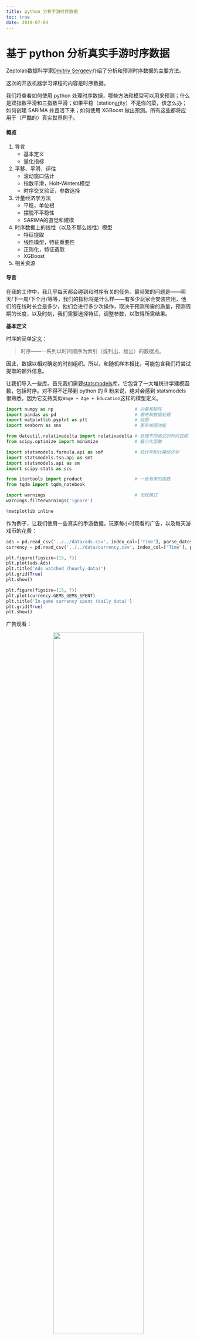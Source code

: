 ```yaml
---
title: python 分析手游时序数据
toc: true
date: 2019-07-04
---
```

# 基于 python 分析真实手游时序数据

Zeptolab数据科学家[Dmitriy Sergeev](https://medium.com/%40dmitriysergeev)介绍了分析和预测时序数据的主要方法。

这次的开放机器学习课程的内容是时序数据。

我们将查看如何使用 python 处理时序数据，哪些方法和模型可以用来预测；什么是双指数平滑和三指数平滑；如果平稳（station[ar](https://www.jqr.com/service/company?business=17)ity）不是你的菜，该怎么办；如何创建 SARIMA 并且活下来；如何使用 XGBoost 做出预测。所有这些都将应用于（严酷的）真实世界例子。

#### 概览

1. 导言
   - 基本定义
   - 量化指标
2. 平移、平滑、评估
   - 滚动窗口估计
   - 指数平滑，Holt-Winters模型
   - 时序交叉验证，参数选择
3. 计量经济学方法
   - 平稳，单位根
   - 摆脱不平稳性
   - SARIMA的直觉和建模
4. 时序数据上的线性（以及不那么线性）模型
   - 特征提取
   - 线性模型，特征重要性
   - 正则化，特征选取
   - XGBoost
5. 相关资源

#### 导言

在我的工作中，我几乎每天都会碰到和时序有关的任务。最频繁的问题是——明天/下一周/下个月/等等，我们的指标将是什么样——有多少玩家会安装应用，他们的在线时长会是多少，他们会进行多少次操作，取决于预测所需的质量，预测周期的长度，以及时刻，我们需要选择特征，调整参数，以取得所需结果。

**基本定义**

时序的简单[定义](https://zh.wikipedia.org/wiki/%E6%99%82%E9%96%93%E5%BA%8F%E5%88%97)：

> 时序——一系列以时间顺序为索引（或列出、绘出）的数据点。

因此，数据以相对确定的时刻组织。所以，和随机样本相比，可能包含我们将尝试提取的额外信息。

让我们导入一些库。首先我们需要[statsmodels](http://statsmodels.sourceforge.net/stable/)库，它包含了一大堆统计学建模函数，包括时序。对不得不迁移到 python 的 R 粉来说，绝对会感到 statsmodels 很熟悉，因为它支持类似`Wage ~ Age + Education`这样的模型定义。

```python
import numpy as np                               # 向量和矩阵
import pandas as pd                              # 表格和数据处理
import matplotlib.pyplot as plt                  # 绘图
import seaborn as sns                            # 更多绘图功能

from dateutil.relativedelta import relativedelta # 处理不同格式的时间日期
from scipy.optimize import minimize              # 最小化函数

import statsmodels.formula.api as smf            # 统计学和计量经济学
import statsmodels.tsa.api as smt
import statsmodels.api as sm
import scipy.stats as scs

from itertools import product                    # 一些有用的函数
from tqdm import tqdm_notebook

import warnings                                  # 勿扰模式
warnings.filterwarnings('ignore')

%matplotlib inline
```

作为例子，让我们使用一些真实的手游数据，玩家每小时观看的广告，以及每天游戏币的花费：

```python
ads = pd.read_csv('../../data/ads.csv', index_col=['Time'], parse_dates=['Time'])
currency = pd.read_csv('../../data/currency.csv', index_col=['Time'], parse_dates=['Time'])

plt.figure(figsize=(15, 7))
plt.plot(ads.Ads)
plt.title('Ads watched (hourly data)')
plt.grid(True)
plt.show()

plt.figure(figsize=(15, 7))
plt.plot(currency.GEMS_GEMS_SPENT)
plt.title('In-game currency spent (daily data)')
plt.grid(True)
plt.show()
```

广告观看：

<p align="center">
    <img width="70%" height="70%" src="http://images.iterate.site/blog/image/20190704/LHs0pqVvvUrr.png?imageslim">
</p>


游戏币花费：

<p align="center">
    <img width="70%" height="70%" src="http://images.iterate.site/blog/image/20190704/angUg95DTtXC.png?imageslim">
</p>


**预测质量指标**

在实际开始预测之前，先让我们理解下如何衡量预测的质量，查看下最常见、使用最广泛的测度：

- **R2**，决定系数（在经济学中，可以理解为模型能够解释的方差比例），(-inf, 1] `sklearn.metrics.r2_score`
- **平均绝对误差（Mean Absolute Error）**，这是一个易于解释的测度，因为它的计量单位和初始序列相同，[0, +inf) `sklearn.metrics.mean_absolute_error`
- **中位绝对误差（Median Absolute Error）**，同样是一个易于解释的测度，对离群值的鲁棒性很好，[0, +inf) `sklearn.metrics.median_absolute_error`
- **均方误差（Mean Squared Error）**，最常用的测度，给较大的错误更高的惩罚，[0, +inf) `sklearn.metrics.mean_squared_error`
- **均方对数误差（Mean Squared Logarithmic Error）**，和 MSE 差不多，只不过先对序列取对数，因此能够照顾到较小的错误，通常用于具有指数趋势的数据，[0, +inf) `sklearn.metrics.mean_squared_log_error`
- **平均绝对百分误差（Mean Absolute Percentage Error）**，类似 MAE 不过基于百分比——当你需要向管理层解释模型的质量时很方便——[0, +inf)，sklearn中没有实现。

```python
# 引入上面提到的所有测度
from sklearn.metrics import r2_score, median_absolute_error, mean_absolute_error
from sklearn.metrics import median_absolute_error, mean_squared_error, mean_squared_log_error

# 自行实现 sklearn 没有提供的平均绝对百分误差很容易
def mean_absolute_percentage_error(y_true, y_pred):
    return np.mean(np.abs((y_true - y_pred) / y_true)) * 100
```

棒极了，现在我们知道如何测量预测的质量了，可以使用哪些测度，以及如何向老板翻译结果。剩下的就是创建模型了。

#### 平移、平滑、评估

让我们从一个朴素的假设开始——“明天会和今天一样”，但是我们并不使用类似 y^t=y(t-1)这样的模型（这其实是一个适用于任意时序预测问题的很好的基线，有时任何模型都无法战胜这一模型），相反，我们将假定变量未来的值取决于前**n**个值的平均，所以我们将使用的是**移动平均（moving average）**。

移动平均公式：

$$
\hat{y}_{t}=\frac{1}{k} \sum_{n=0}^{k-1} y_{t-n}
$$

```python
def moving_average(series, n):
    """
        计算前 n 项观测的平均数
    """
    return np.average(series[-n:])

# 根据前 24 小时的数据预测
moving_average(ads, 24)
```

结果：`116805.0`

不幸的是这样我们无法做出长期预测——为了预测下一步的数据我们需要实际观测的之前的数据。不过移动平均还有一种用途——平滑原时序以显示趋势。pandas提供了实现`DataFrame.rolling(window).mean()`。窗口越宽，趋势就越平滑。遇到噪声很大的数据时（财经数据十分常见），这一过程有助于侦测常见模式。

```python
def plotMovingAverage(series, window, plot_intervals=False, scale=1.96, plot_anomalies=False):

    """
        series - 时序 dateframe
        window - 滑窗大小
        plot_intervals - 显示置信区间
        plot_anomalies - 显示异常值
    """
    rolling_mean = series.rolling(window=window).mean()

    plt.figure(figsize=(15,5))
    plt.title("Moving average\n window size = {}".format(window))
    plt.plot(rolling_mean, "g", label="Rolling mean trend")

    # 绘制平滑后的数据的置信区间
    if plot_intervals:
        mae = mean_absolute_error(series[window:], rolling_mean[window:])
        deviation = np.std(series[window:] - rolling_mean[window:])
        lower_bond = rolling_mean - (mae + scale * deviation)
        upper_bond = rolling_mean + (mae + scale * deviation)
        plt.plot(upper_bond, "r--", label="Upper Bond / Lower Bond")
        plt.plot(lower_bond, "r--")

        # 得到区间后，找出异常值
        if plot_anomalies:
            anomalies = pd.DataFrame(index=series.index, columns=series.columns)
            anomalies[series<lower_bond] = series[series<lower_bond]
            anomalies[series>upper_bond] = series[series>upper_bond]
            plt.plot(anomalies, "ro", markersize=10)

    plt.plot(series[window:], label="Actual values")
    plt.legend(loc="upper left")
plt.grid(True)
```

平滑（窗口大小为 4 小时）：

```python
plotMovingAverage(ads, 4)
```

<p align="center">
    <img width="70%" height="70%" src="http://images.iterate.site/blog/image/20190704/lYdSBFfMdEq7.png?imageslim">
</p>


平滑（窗口大小为 12 小时）：

```python
plotMovingAverage(ads, 12)
```

<p align="center">
    <img width="70%" height="70%" src="http://images.iterate.site/blog/image/20190704/yB51llw0shv1.png?imageslim">
</p>


平滑（窗口大小为 24 小时）：

```python
plotMovingAverage(ads, 24)
```

<p align="center">
    <img width="70%" height="70%" src="http://images.iterate.site/blog/image/20190704/uoDYcHIT02E7.png?imageslim">
</p>


如你所见，在小时数据上按日平滑让我们可以清楚地看到浏览广告的趋势。周末数值较高（周末是[娱乐](https://www.jqr.com/service/company?business=12)时间），工作日一般数值较低。

我们可以同时绘制平滑值的置信区间：

```python
plotMovingAverage(ads, 4, plot_intervals=True)
```

<p align="center">
    <img width="70%" height="70%" src="http://images.iterate.site/blog/image/20190704/bO5qRf1K1VK8.png?imageslim">
</p>


现在让我们在移动平均的帮助下创建一个简单的异常检测系统。不幸的是，在这段时序数据中，一切都比较正常，所以让我们故意弄出点异常来：

```python
ads_anomaly = ads.copy()
# 例如广告浏览量下降了 20%
ads_anomaly.iloc[-20] = ads_anomaly.iloc[-20] * 0.2
```

让我们看看这个简单的方法能不能捕获异常：

```python
plotMovingAverage(ads_anomaly, 4, plot_intervals=True, plot_anomalies=True)
```

<p align="center">
    <img width="70%" height="70%" src="http://images.iterate.site/blog/image/20190704/cwAV39bVcLzu.png?imageslim">
</p>


酷！按周平滑呢？

```python
plotMovingAverage(currency, 7, plot_intervals=True, plot_anomalies=True)
```

<p align="center">
    <img width="70%" height="70%" src="http://images.iterate.site/blog/image/20190704/ACbnPW8b0l3S.png?imageslim">
</p>


不好！这是简单方法的缺陷——它没能捕捉月度数据的季节性，几乎将所有 30 天出现一次的峰值当作异常值。如果你不想有这么多虚假警报，最好考虑更复杂的模型。

顺便提下移动平均的一个简单修正——**加权平均（weighted average）**。其中不同的观测具有不同的权重，所有权重之和为一。通常最近的观测具有较高的权重。

$$
\hat{y}_{t}=\sum_{n=1}^{k} \omega_{n} y_{t+1-n}
$$

```python
def weighted_average(series, weights):
    result = 0.0
    weights.reverse()
    for n in range(len(weights)):
        result += series.iloc[-n-1] * weights[n]
    return float(result)

weighted_average(ads, [0.6, 0.3, 0.1])
```

结果：`98423.0`

**指数平滑**

那么，如果我们不只加权最近的几项观测，而是加权全部现有的观测，但对历史数据的权重应用指数下降呢？

$$
\hat{y}_{t}=\alpha \cdot y_{t}+(1-\alpha) \cdot \hat{y}_{t-1}
$$

这一模型的值是当前观测和历史观测的加权平均。权重α称为平滑因子，定义多快“遗忘”之前的观测。α越小，之前的值的影响就越大，序列就越平滑。

指数隐藏在函数的递归调用之中，$\hat{y}_{t-1}$ 本身包含 $(1-α)\hat{y}_{t-1}$，以此类推，直到序列的开始。

```python
def exponential_smoothing(series, alpha):
    """
        series - 时序数据集
        alpha - 浮点数，范围[0.0, 1.0]，平滑参数
    """
    result = [series[0]] # 第一项和序列第一项相同
    for n in range(1, len(series)):
        result.append(alpha * series[n] + (1 - alpha) * result[n-1])
    return result

def plotExponentialSmoothing(series, alphas):
    with plt.style.context('seaborn-white'):
        plt.figure(figsize=(15, 7))
        for alpha in alphas:
            plt.plot(exponential_smoothing(series, alpha), label="Alpha {}".format(alpha))
        plt.plot(series.values, "c", label = "Actual")
        plt.legend(loc="best")
        plt.axis('tight')
        plt.title("Exponential Smoothing")
        plt.grid(True);

plotExponentialSmoothing(ads.Ads, [0.3, 0.05])
plotExponentialSmoothing(currency.GEMS_GEMS_SPENT, [0.3, 0.05])
```

<p align="center">
    <img width="70%" height="70%" src="http://images.iterate.site/blog/image/20190704/ULfUfknuFQtL.png?imageslim">
</p>


<p align="center">
    <img width="70%" height="70%" src="http://images.iterate.site/blog/image/20190704/0gJ9pV3QI2pq.png?imageslim">
</p>


**双指数平滑**

目前我们的方法能给出的只是单个未来数据点的预测（以及一些良好的平滑），这很酷，但还不够，所以让我们扩展下指数平滑以预测两个未来数据点（当然，同样经过平滑）。

序列分解应该能帮到我们——我们得到两个分量：截距（也叫水平）l和趋势（也叫斜率）b。我们使用之前提到的方法学习预测截距（或期望的序列值），并将同样的指数平滑应用于趋势（假定时序未来改变的方向取决于之前的加权变化）。


双指数平滑公式：

$$
\ell_{x}=\alpha y_{x}+(1-\alpha)\left(\ell_{x-1}+b_{x-1}\right)
$$
$$
b_{x}=\beta\left(\ell_{x}-\ell_{x-1}\right)+(1-\beta) b_{x-1}
$$
$$
\hat{y}_{x+1}=\ell_{x}+b_{x}
$$


上面的第一个函数描述截距，和之前一样，它取决于序列的当前值，只不过第二项现在分成水平和趋势两个分量。第二个函数描述趋势，它取决于当前一步的水平变动，以及之前的趋势值。这里β系数是指数平滑的权重。最后的预测为模型对截距和趋势的预测之和。

```python
def double_exponential_smoothing(series, alpha, beta):
    result = [series[0]]
    for n in range(1, len(series)+1):
        if n == 1:
            level, trend = series[0], series[1] - series[0]
        if n >= len(series):
            value = result[-1]
        else:
            value = series[n]
        last_level, level = level, alpha*value + (1-alpha)*(level+trend)
        trend = beta*(level-last_level) + (1-beta)*trend
        result.append(level+trend)
return result

def plotDoubleExponentialSmoothing(series, alphas, betas):
    with plt.style.context('seaborn-white'):
        plt.figure(figsize=(20, 8))
        for alpha in alphas:
            for beta in betas:
                plt.plot(double_exponential_smoothing(series, alpha, beta), label="Alpha {}, beta {}".format(alpha, beta))
        plt.plot(series.values, label = "Actual")
        plt.legend(loc="best")
        plt.axis('tight')
        plt.title("Double Exponential Smoothing")
        plt.grid(True)

  plotDoubleExponentialSmoothing(ads.Ads, alphas=[0.9, 0.02], betas=[0.9, 0.02])
plotDoubleExponentialSmoothing(currency.GEMS_GEMS_SPENT, alphas=[0.9, 0.02], betas=[0.9, 0.02])
```
<p align="center">
    <img width="70%" height="70%" src="http://images.iterate.site/blog/image/20190704/c8epGBpONMjk.png?imageslim">
</p>

<p align="center">
    <img width="70%" height="70%" src="http://images.iterate.site/blog/image/20190704/agA78IXhdSNN.png?imageslim">
</p>


现在我们有两个可供调节的参数——α和β。前者根据趋势平滑序列，后者平滑趋势本身。这两个参数越大，最新的观测的权重就越高，建模的序列就越不平滑。这两个参数的组合可能产生非常怪异的结果，特别是手工设置时。我们很快将查看自动选择参数的方法，在介绍三次指数平滑之后。

**Holt-Winters模型**

好哇！让我们看下一个指数平滑的变体，这次是三次指数平滑。

这一方法的思路是我们加入第三个分量——季节性。这意味着，如果我们的时序不具有季节性（我们之前的例子就不具季节性），我们就不应该使用这一方法。模型中的季节分量将根据季节长度解释截距和趋势上的重复波动，季节长度也就是波动重复的周期。季节中的每项观测有一个单独的分量，例如，如果季节长度为 7（按周计的季节），我们将有 7 个季节分量，每个季节分量对应一天。

现在我们得到了一个新系统：

三次指数平滑公式:

$$
\ell_{x}=\alpha\left(y_{x}-s_{x-L}\right)+(1-\alpha)\left(\ell_{x-1}+b_{x-1}\right)
$$
$$
b_{x}=\beta\left(\ell_{x}-\ell_{x-1}\right)+(1-\beta) b_{x-1}
$$
$$
s_{x}=\gamma\left(y_{x}-\ell_{x}\right)+(1-\gamma) s_{x-L}
$$

$$
\hat{y}_{x+m}=\ell_{x}+m b_{x}+s_{x-L+1+(m-1) m o d L}
$$

现在，截断取决于时序的当前值减去相应的季节分量，趋势没有变动，季节分量取决于时序的当前值减去截断，以及前一个季节分量的值。注意分量在所有现有的季节上平滑，例如，周一分量会和其他所有周一平均。关于如何计算平均以及趋势分量和季节分量的初始逼近，可以参考工程统计手册 6.4.3.5：

<https://www.itl.nist.gov/div898/handbook/pmc/section4/pmc435.htm>

具备季节分量后，我们可以预测任意 m 步未来，而不是一步或两步，非常鼓舞人心。

下面是三次指数平滑模型的代码，也称 Holt-Winters模型，得名于发明人的姓氏——Charles Holt和他的学生 Peter Winters。此外，模型中还引入了 Brutlag 方法，以创建置信区间：

Brutlag 方法公式：

$$
\hat{y}_{\max _{x}}=\ell_{x-1}+b_{x-1}+s_{x-T}+m \cdot d_{t-T}
$$
$$
\hat{y}_{\min _{x}}=\ell_{x-1}+b_{x-1}+s_{x-T}-m \cdot d_{t-T}
$$
$$
d_{t}=\gamma\left|y_{t}-\hat{y}_{t}\right|+(1-\gamma) d_{t-T}
$$

其中 T 为季节的长度，d为预测偏差。你可以参考以下论文了解这一方法的更多内容，以及它在时序异常检测中的应用：

<https://annals-csis.org/proceedings/2012/pliks/118.pdf>

```python
class HoltWinters:

    """
    Holt-Winters模型，使用 Brutlag 方法检测异常

    # series - 初始时序
    # slen - 季节长度
    # alpha, beta, gamma - Holt-Winters模型参数
    # n_preds - 预测视野
    # scaling_factor - 设置 Brutlag 方法的置信区间（通常位于 2 到 3 之间）

    """


    def __init__(self, series, slen, alpha, beta, gamma, n_preds, scaling_factor=1.96):
        self.series = series
        self.slen = slen
        self.alpha = alpha
        self.beta = beta
        self.gamma = gamma
        self.n_preds = n_preds
        self.scaling_factor = scaling_factor


    def initial_trend(self):
        sum = 0.0
        for i in range(self.slen):
            sum += float(self.series[i+self.slen] - self.series[i]) / self.slen
        return sum / self.slen

    def initial_seasonal_components(self):
        seasonals = {}
        season_averages = []
        n_seasons = int(len(self.series)/self.slen)
        # 计算季节平均
        for j in range(n_seasons):
            season_averages.append(sum(self.series[self.slen*j:self.slen*j+self.slen])/float(self.slen))
        # 计算初始值
        for i in range(self.slen):
            sum_of_vals_over_avg = 0.0
            for j in range(n_seasons):
                sum_of_vals_over_avg += self.series[self.slen*j+i]-season_averages[j]
            seasonals[i] = sum_of_vals_over_avg/n_seasons
        return seasonals


    def triple_exponential_smoothing(self):
        self.result = []
        self.Smooth = []
        self.Season = []
        self.Trend = []
        self.PredictedDeviation = []
        self.UpperBond = []
        self.LowerBond = []

        seasonals = self.initial_seasonal_components()

        for i in range(len(self.series)+self.n_preds):
            if i == 0: # 成分初始化
                smooth = self.series[0]
                trend = self.initial_trend()
                self.result.append(self.series[0])
                self.Smooth.append(smooth)
                self.Trend.append(trend)
                self.Season.append(seasonals[i%self.slen])

                self.PredictedDeviation.append(0)

                self.UpperBond.append(self.result[0] +
                                      self.scaling_factor *
                                      self.PredictedDeviation[0])

                self.LowerBond.append(self.result[0] -
                                      self.scaling_factor *
                                      self.PredictedDeviation[0])
                continue

            if i >= len(self.series): # 预测
                m = i - len(self.series) + 1
                self.result.append((smooth + m*trend) + seasonals[i%self.slen])

                # 预测时在每一步增加不确定性
                self.PredictedDeviation.append(self.PredictedDeviation[-1]*1.01)

            else:
                val = self.series[i]
                last_smooth, smooth = smooth, self.alpha*(val-seasonals[i%self.slen]) + (1-self.alpha)*(smooth+trend)
                trend = self.beta * (smooth-last_smooth) + (1-self.beta)*trend
                seasonals[i%self.slen] = self.gamma*(val-smooth) + (1-self.gamma)*seasonals[i%self.slen]
                self.result.append(smooth+trend+seasonals[i%self.slen])

                # 据 Brutlag 算法计算偏差
                self.PredictedDeviation.append(self.gamma * np.abs(self.series[i] - self.result[i])
                                               + (1-self.gamma)*self.PredictedDeviation[-1])

            self.UpperBond.append(self.result[-1] +
                                  self.scaling_factor *
                                  self.PredictedDeviation[-1])

            self.LowerBond.append(self.result[-1] -
                                  self.scaling_factor *
                                  self.PredictedDeviation[-1])

            self.Smooth.append(smooth)
            self.Trend.append(trend)
self.Season.append(seasonals[i%self.slen])
```

**时序交叉验证**

现在我们该兑现之前的承诺，讨论下如何自动估计模型参数。

这里没什么不同寻常的，我们需要选择一个适合任务的损失函数，以了解模型逼近数据的程度。接着，我们通过交叉验证为给定的模型参数评估选择的交叉函数，计算梯度，调整模型参数，等等，勇敢地下降到误差的全局最小值。

问题在于如何在时序数据上进行交叉验证，因为，你知道，时序数据确实具有时间结构，不能在一折中随机混合数据（不保留时间结构），否则观测间的所有时间相关性都会丢失。这就是为什么我们将使用技巧性更强的方法来优化模型参数的原因。我不知道这个方法是否有正式的名称，但是在[CrossValidated](https://stats.stackexchange.com/questions/14099/using-k-fold-cross-validation-for-time-series-model-selection)上（在这个网站上你可以找到所有问题的答案，生命、宇宙以及任何事情的终极答案除外），有人提出了“滚动式交叉验证”（cross-validation on a rolling basis）这一名称。

这一想法很简单——我们在时序数据的一小段上训练模型，从时序开始到某一时刻**t**，预测接下来的**t+n**步并计算误差。接着扩张训练样本至**t+n**个值，并预测从**t+n**到**t+2×n**的数据。持续扩张直到穷尽所有观测。初始训练样本到最后的观测之间可以容纳多少个**n**，我们就可以进行多少折交叉验证。

滚动式交叉验证：

<p align="center">
    <img width="70%" height="70%" src="http://images.iterate.site/blog/image/20190704/2t8fjUpAgW0V.png?imageslim">
</p>


了解了如何设置交叉验证，我们将找出 Holt-Winters模型的最优参数，回忆一下，我们的广告数据有按日季节性，所以我们有`slen=24`。

```python
from sklearn.model_selection import TimeSeriesSplit

def timeseriesCVscore(params, series, loss_function=mean_squared_error, slen=24):
    errors = []

    values = series.values
    alpha, beta, gamma = params

    # 设定交叉验证折数
    tscv = TimeSeriesSplit(n_splits=3)

    for train, test in tscv.split(values):

        model = HoltWinters(series=values[train], slen=slen,
                            alpha=alpha, beta=beta, gamma=gamma, n_preds=len(test))
        model.triple_exponential_smoothing()

        predictions = model.result[-len(test):]
        actual = values[test]
        error = loss_function(predictions, actual)
        errors.append(error)

return np.mean(np.array(errors))
```

和其他指数平滑模型一样，Holt-Winters模型中，平滑参数的取值范围在 0 到 1 之间，因此我们需要选择一种支持给模型参数添加限制的算法。我们选择了截断牛顿共轭梯度（Truncated Newton conjugate gradient）。

```python
data = ads.Ads[:-20] # 留置一些数据用于测试

# 初始化模型参数 alpha、beta、gamma
x = [0, 0, 0]

# 最小化损失函数
opt = minimize(timeseriesCVscore, x0=x,
               args=(data, mean_squared_log_error),
               method="TNC", bounds = ((0, 1), (0, 1), (0, 1))
)

# 取最优值……
alpha_final, beta_final, gamma_final = opt.x
print(alpha_final, beta_final, gamma_final)

# ……并据此训练模型，预测接下来 50 个小时的数据
model = HoltWinters(data, slen = 24,
                    alpha = alpha_final,
                    beta = beta_final,
                    gamma = gamma_final,
                    n_preds = 50, scaling_factor = 3)
model.triple_exponential_smoothing()
```

最优参数：

```
0.11652680227350454 0.002677697431105852 0.05820973606789237
```

绘图部分的代码：

```python
def plotHoltWinters(series, plot_intervals=False, plot_anomalies=False):
    """
        series - 时序数据集
        plot_intervals - 显示置信区间
        plot_anomalies - 显示异常值
    """

    plt.figure(figsize=(20, 10))
    plt.plot(model.result, label = "Model")
    plt.plot(series.values, label = "Actual")
    error = mean_absolute_percentage_error(series.values, model.result[:len(series)])
    plt.title("Mean Absolute Percentage Error: {0:.2f}%".format(error))

    if plot_anomalies:
        anomalies = np.array([np.NaN]*len(series))
        anomalies[series.values<model.LowerBond[:len(series)]] = \
            series.values[series.values<model.LowerBond[:len(series)]]
        anomalies[series.values>model.UpperBond[:len(series)]] = \
            series.values[series.values>model.UpperBond[:len(series)]]
        plt.plot(anomalies, "o", markersize=10, label = "Anomalies")

    if plot_intervals:
        plt.plot(model.UpperBond, "r--", alpha=0.5, label = "Up/Low confidence")
        plt.plot(model.LowerBond, "r--", alpha=0.5)
        plt.fill_between(x=range(0,len(model.result)), y1=model.UpperBond,
                         y2=model.LowerBond, alpha=0.2, color = "grey")

    plt.vlines(len(series), ymin=min(model.LowerBond), ymax=max(model.UpperBond), linestyles='dashed')
    plt.axvspan(len(series)-20, len(model.result), alpha=0.3, color='lightgrey')
    plt.grid(True)
    plt.axis('tight')
    plt.legend(loc="best", fontsize=13);

plotHoltWinters(ads.Ads)
plotHoltWinters(ads.Ads, plot_intervals=True, plot_anomalies=True)
```

Holt-Winters模型预测

<p align="center">
    <img width="70%" height="70%" src="http://images.iterate.site/blog/image/20190704/pUGROxafawaW.png?imageslim">
</p>

Holt-Winters模型预测及置信区间、异常：


<p align="center">
    <img width="70%" height="70%" src="http://images.iterate.site/blog/image/20190704/I13kDeLiKonX.png?imageslim">
</p>


上面的图形表明，我们的模型能够很好地逼近初始时序，捕捉每日季节性，总体的下降趋势，甚至一些异常。如果我们查看下建模偏差（见下图），我们将很明显地看到，模型对序列结构的改变反应相当鲜明，但接着很快偏差就回归正常值，“遗忘”了过去。模型的这一特性让我们甚至可以为相当噪杂的序列快速构建异常检测系统，而无需花费过多时间和金钱准备数据和训练模型。

```python
plt.figure(figsize=(25, 5))
plt.plot(model.PredictedDeviation)
plt.grid(True)
plt.axis('tight')
plt.title("Brutlag's predicted deviation");
```

Holt-Winters模型偏差

<p align="center">
    <img width="70%" height="70%" src="http://images.iterate.site/blog/image/20190704/GtypGHDwJ5Nb.png?imageslim">
</p>




遇到异常时偏差会增加

我们将在第二个序列上应用相同的算法，我们知道，第二个序列具有趋势和每月季节性。

```python
data = currency.GEMS_GEMS_SPENT[:-50]
slen = 30

x = [0, 0, 0]

opt = minimize(timeseriesCVscore, x0=x,
               args=(data, mean_absolute_percentage_error, slen),
               method="TNC", bounds = ((0, 1), (0, 1), (0, 1))
              )

alpha_final, beta_final, gamma_final = opt.x

model = HoltWinters(data, slen = slen,
                    alpha = alpha_final,
                    beta = beta_final,
                    gamma = gamma_final,
                    n_preds = 100, scaling_factor = 3)
model.triple_exponential_smoothing()
```

Holt-Winters模型应用于第二序列

<p align="center">
    <img width="70%" height="70%" src="http://images.iterate.site/blog/image/20190704/tcYYoFhOTXBp.png?imageslim">
</p>


看起来很不错，模型捕捉了向上的趋势和季节性尖峰，总体而言很好地拟合了数据。

Holt-Winters模型在第二序列上检测异常


<p align="center">
    <img width="70%" height="70%" src="http://images.iterate.site/blog/image/20190704/LWlwNsPDP5xd.png?imageslim">
</p>




也捕获了一些异常

Holt-Winters模型在第二序列上的偏差

<p align="center">
    <img width="70%" height="70%" src="http://images.iterate.site/blog/image/20190704/pJ5bNa3UpfPA.png?imageslim">
</p>




偏差随着预测周期的推进而上升

#### 计量经济学方法

**平稳性**

在开始建模之前，我们需要提一下时序的一个重要性质：[平稳性](https://zh.wikipedia.org/wiki/%E5%B9%B3%E7%A8%B3%E8%BF%87%E7%A8%8B)（stationarity）。

如果过程是平稳的，那么它的统计性质不随时间而变，也就是均值和方差不随时间改变（方差的恒定性也称为[同方差性](https://en.wikipedia.org/wiki/Homoscedasticity)），同时协方差函数也不取决于时间（应该只取决于观测之间的距离）。[Sean Abu](http://www.seanabu.com/2016/03/22/time-series-seasonal-ARIMA-model-in-python/)的博客提供了一些可视化的图片：

- 右边的红色曲线不平稳，因为均值随着时间增加：

  ![](http://images.iterate.site/blog/image/20190704/xPfHO9cTwx4p.png?imageslim){ width=55% }

- 这一次，右边的红色曲线在方差方面的运气不好：
  ![](http://images.iterate.site/blog/image/20190704/K15adjUmFjQa.png?imageslim){ width=55% }

- 最后，第 i 项和第(i+m)项的协方差函数不应该是时间的函数。随着时间推移，右边的红色曲线更紧了。因此，协方差不是常量。
  ![](http://images.iterate.site/blog/image/20190704/rlh6RwxUsYSv.png?imageslim){ width=55% }

为什么平稳性如此重要？我们假定未来的统计性质不会和现在观测到的不同，在平稳序列上做出预测很容易。大多数时序模型多多少少建模和预测这些性质（例如均值和方差），这就是如果原序列不平稳，预测会出错的原因。不幸的是，我们在教科书以外的地方见到的大多数时序都是不平稳的。不过，我们可以（并且应该）改变这一点。

知己知彼，百战不殆。为了对抗不平稳性，我们首先需要检测它。我们现在将查看下白噪声和随机游走，并且了解下如何免费从白噪声转到随机游走，无需注册和接受验证短信。

白噪声图形：

```python
white_noise = np.random.normal(size=1000)
with plt.style.context('bmh'):
    plt.figure(figsize=(15, 5))
plt.plot(white_noise)
```

白噪声

<p align="center">
    <img width="70%" height="70%" src="http://images.iterate.site/blog/image/20190704/fp8PPsKqH49N.png?imageslim">
</p>

这一通过标准正态分布生成的过程是平稳的，以 0 为中心振荡，偏差为 1. 现在我们将基于这一过程生成一个新过程，其中相邻值之间的关系为：xt = ρxt-1 + et

```python
def plotProcess(n_samples=1000, rho=0):
    x = w = np.random.normal(size=n_samples)
    for t in range(n_samples):
        x[t] = rho * x[t-1] + w[t]

    with plt.style.context('bmh'):
        plt.figure(figsize=(10, 3))
        plt.plot(x)
        plt.title("Rho {}\n Dickey-Fuller p-value: {}".format(rho, round(sm.tsa.stattools.adfuller(x)[1], 3)))

for rho in [0, 0.6, 0.9, 1]:
plotProcess(rho=rho)
```

![](http://images.iterate.site/blog/image/20190704/5UQHxGI36Y0o.png?imageslim){ width=55% }

![](http://images.iterate.site/blog/image/20190704/Wn7hmIsOzmpv.png?imageslim){ width=55% }

![](http://images.iterate.site/blog/image/20190704/YclVmwGIuOCP.png?imageslim){ width=55% }

![](http://images.iterate.site/blog/image/20190704/J7NqqDu1cI98.png?imageslim){ width=55% }

第一张图上你可以看到之前的平稳的白噪声。第二张图的ρ值增加到 0.6，导致周期更宽了，但总体上还是平稳的。第三张图更偏离均值 0，但仍以其为中心振荡。最后，ρ值为 1 时我们得到了随机游走过程——不平稳的时序。

这是因为达到阈值后，时序 xt = ρxt-1 + et不再回归其均值。如果我们从等式的两边减去 xt-1，我们将得到 xt - xt-1 = (ρ-1)xt-1 + et，其中等式左边的表达式称为一阶差分（first difference）。如果ρ = 1，那么一阶差分将是平稳的白噪声 et。这一事实是时序平稳性的[迪基-福勒检验](https://zh.wikipedia.org/wiki/%E8%BF%AA%E5%9F%BA-%E7%A6%8F%E5%8B%92%E6%A3%80%E9%AA%8C)（Dickey-Fuller test）的主要思想（检验是否存在单位根）。如果非平稳序列可以通过一阶差分得到平稳序列，那么这样的序列称为一阶单整（integrated of order 1）序列。需要指出的是，一阶差分并不总是足以得到平稳序列，因为过程可能是 d 阶单整且 d > 1（具有多个单位根），在这样的情形下，需要使用增广迪基-福勒检验（augmented Dickey-Fuller test）。

我们可以使用不同方法对抗不平稳性——多阶差分，移除趋势和季节性，平滑，以及 Box-Cox变换或对数变换。

**创建 SARIMA 摆脱不平稳性**

现在，让我们历经使序列平稳的多层地狱，创建一个 ARIMA 模型。

```python
def tsplot(y, lags=None, figsize=(12, 7), style='bmh'):
    """
        绘制时序及其 ACF（自相关性函数）、PACF（偏自相关性函数），计算迪基-福勒检验

        y - 时序
        lags - ACF、PACF计算所用的时差
    """
    if not isinstance(y, pd.Series):
        y = pd.Series(y)

    with plt.style.context(style):
        fig = plt.figure(figsize=figsize)
        layout = (2, 2)
        ts_ax = plt.subplot2grid(layout, (0, 0), colspan=2)
        acf_ax = plt.subplot2grid(layout, (1, 0))
        pacf_ax = plt.subplot2grid(layout, (1, 1))

        y.plot(ax=ts_ax)
        p_value = sm.tsa.stattools.adfuller(y)[1]
        ts_ax.set_title('Time Series Analysis Plots\n Dickey-Fuller: p={0:.5f}'.format(p_value))
        smt.graphics.plot_acf(y, lags=lags, ax=acf_ax)
        smt.graphics.plot_pacf(y, lags=lags, ax=pacf_ax)
        plt.tight_layout()

tsplot(ads.Ads, lags=60)
```

时序及其 ACF、PACF

<p align="center">
    <img width="70%" height="70%" src="http://images.iterate.site/blog/image/20190704/NYOhq0p9fRch.png?imageslim">
</p>




上：时序；左下：自相关性；右下：偏自相关性

出乎意料，初始序列是平稳的，迪基-福勒检验拒绝了单位根存在的零假设。实际上，从上面的图形本身就可以看出这一点——没有可见的趋势，所以均值是恒定的，整个序列的方差也相对比较稳定。在建模之前我们只需处理季节性。为此让我们采用“季节差分”，也就是对序列进行简单的减法操作，时差等于季节周期。

```python
ads_diff = ads.Ads - ads.Ads.shift(24)
tsplot(ads_diff[24:], lags=60)
```

季节差分：

<p align="center">
    <img width="70%" height="70%" src="http://images.iterate.site/blog/image/20190704/QFPo0HhJMieb.png?imageslim">
</p>


好多了，可见的季节性消失了，然而自相关函数仍然有过多显著的时差。为了移除它们，我们将取一阶差分：从序列中减去自身（时差为 1）

```python
ads_diff = ads_diff - ads_diff.shift(1)
tsplot(ads_diff[24+1:], lags=60)
```

一阶差分

<p align="center">
    <img width="70%" height="70%" src="http://images.iterate.site/blog/image/20190704/imkSXF401bba.png?imageslim">
</p>


完美！我们的序列看上去是难以用笔墨形容的完美！在零周围振荡，迪基-福勒检验表明它是平稳的，ACF中显著的尖峰不见了。我们终于可以开始建模了！

**ARIMA系速成教程**

我们将逐字母讲解**SARIMA(p,d,q)(P,D,Q,s)**，季节自回归移动平均模型（Seasonal Autoregression Moving Average model）：

- **AR(p)** —— 自回归模型，也就是在时序自身之上回归。基本假设是当前序列值取决于某个（或若干个）时差前的值。模型中的最大时差记为**p**。通过 PACF 图决定初始**p**值——找到最大的显著时差，之后**大多数**其他时差变得不显著。
- **MA(q)** —— 移动平均模型。这里不讨论它的细节，总之它基于以下假设建模时序的误差，当前误差取决于某个时差前的值（记为**q**）。基于和自回归模型类似的逻辑，可以通过 ACF 图找出初始值。

让我们把这 4 个字母组合起来：

**AR(p) + MA(q) = ARMA(p,q)**

这里我们得到了自回归移动平均模型！如果序列是平稳的，我们可以通过这 4 个字母逼近这一序列。

- **I(d)** —— d阶单整。它不过是使序列平稳所需的非季节性差分数。在我们的例子中，它等于 1，因为我们使用一阶差分。

加上这一字母后我们得到了**ARIMA**模型，可以通过非季节性差分处理非平稳数据。

- **S(s)** —— 这个字母代表季节性，**s**为序列的季节周期长度。

加上最后一个字母**S**后，我们发现这最后一个字母除了**s**之外，还附带了三个额外参数——**(P,D,Q)**。

- **P** —— 模型的季节分量的自回归阶数，同样可以从 PACF 得到，但是这次需要查看季节周期长度的倍数的显著时差的数量。例如，如果周期长度等于 24，查看 PACF 发现第 24 个时差和第 48 个时差显著，那么初始**P**值应当是 2.
- **Q** —— 移动平均模型的季节分量的阶数，初始值的确定和**P**同理，只不过使用 ACF 图形。
- **D** —— 季节性单整阶数。等于 1 或 0，分别表示是否应用季节差分。

了解了如何设置初始参数后，让我们回过头去重新看下最终的图形：

一阶差分:

<p align="center">
    <img width="70%" height="70%" src="http://images.iterate.site/blog/image/20190704/9fmi7XB0kNEN.png?imageslim">
</p>


- **p**最有可能是 4，因为这是 PACF 上最后一个显著的时差，之后大多数时差变得不显著。
- **d**等于 1，因为我们采用的是一阶差分。
- **q**大概也等于 4，这可以从 ACF 上看出来。
- **P**可能等于 2，因为 PACF 上第 24 个时差和第 48 个时差某种程度上比较显著。
- **D**等于 1，我们应用了季节差分。
- **Q**大概是 1，ACF上第 24 个时差是显著的，而第 48 个时差不显著。

现在我们打算测试不同的参数组合，看看哪个是最好的：

```python
# 设定初始值和初始范围
ps = range(2, 5)
d=1
qs = range(2, 5)
Ps = range(0, 3)
D=1
Qs = range(0, 2)
s = 24

# 创建参数所有可能组合的列表
parameters = product(ps, qs, Ps, Qs)
parameters_list = list(parameters)
```

`len(parameters_list)`的结果是 54，也就是说，共有 54 种组合。

```python
def optimizeSARIMA(parameters_list, d, D, s):
    """
    返回参数和相应的 AIC 的 dataframe

        parameters_list - (p, q, P, Q)元组列表
        d - ARIMA模型的单整阶
        D - 季节性单整阶
        s - 季节长度
    """

       results = []
    best_aic = float("inf")

    for param in tqdm_notebook(parameters_list):
        # 由于有些组合不能收敛，所以需要使用 try-except
        try:
            model=sm.tsa.statespace.SARIMAX(ads.Ads, order=(param[0], d, param[1]),
                                            seasonal_order=(param[3], D, param[3], s)).fit(disp=-1)
        except:
            continue
        aic = model.aic
        # 保存最佳模型、AIC、参数
        if aic < best_aic:
            best_model = model
            best_aic = aic
            best_param = param
        results.append([param, model.aic])

    result_table = pd.DataFrame(results)
    result_table.columns = ['parameters', 'aic']
    # 递增排序，AIC越低越好
    result_table = result_table.sort_values(by='aic', ascending=True).reset_index(drop=True)

    return result_table

result_table = optimizeSARIMA(parameters_list, d, D, s)

# 设定参数为给出最低 AIC 的参数组合
p, q, P, Q = result_table.parameters[0]

best_model=sm.tsa.statespace.SARIMAX(ads.Ads, order=(p, d, q),
                                        seasonal_order=(P, D, Q, s)).fit(disp=-1)
print(best_model.summary())
```

最佳 SARIMA 模型：

<p align="center">
    <img width="70%" height="70%" src="http://images.iterate.site/blog/image/20190704/dSqH9EJe6zcM.png?imageslim">
</p>


让我们查看下这一模型的残余分量（residual）：

```python
tsplot(best_model.resid[24+1:], lags=60)
```

最佳 SARIMA 模型残余：

<p align="center">
    <img width="70%" height="70%" src="http://images.iterate.site/blog/image/20190704/vTbskYHKkXWc.png?imageslim">
</p>


很明显，残余是平稳的，没有明显的自相关性。

让我们使用这一模型进行预测：

```python
def plotSARIMA(series, model, n_steps):
    """
        绘制模型预测值与实际数据对比图

        series - 时序数据集
        model - SARIMA模型
        n_steps - 预测未来的步数

    """
    data = series.copy()
    data.columns = ['actual']
    data['arima_model'] = model.fittedvalues
    # 平移 s+d步，因为差分的缘故，前面的一些数据没有被模型观测到
    data['arima_model'][:s+d] = np.NaN

    forecast = model.predict(start = data.shape[0], end = data.shape[0]+n_steps)
    forecast = data.arima_model.append(forecast)
    # 计算误差，同样平移 s+d步
    error = mean_absolute_percentage_error(data['actual'][s+d:], data['arima_model'][s+d:])

    plt.figure(figsize=(15, 7))
    plt.title("Mean Absolute Percentage Error: {0:.2f}%".format(error))
    plt.plot(forecast, color='r', label="model")
    plt.axvspan(data.index[-1], forecast.index[-1], alpha=0.5, color='lightgrey')
    plt.plot(data.actual, label="actual")
    plt.legend()
    plt.grid(True);

plotSARIMA(ads, best_model, 50)
```

最佳 SARIMA 模型预测值：

<p align="center">
    <img width="70%" height="70%" src="http://images.iterate.site/blog/image/20190704/lKgtrEPvyPVz.png?imageslim">
</p>


最终我们得到了相当不错的预测，模型的平均误差率是 4.01%，这非常非常好。但是为了达到这一精确度，在准备数据、使序列平稳化、暴力搜索参数上付出了太多。

#### 时序数据上的线性（以及不那么线性）模型

在我的工作中，创建模型的指导原则常常是[快、好、省](http://fastgood.cheap/)。这意味着有些模型永远不会用于生产环境，因为它们需要过长的时间准备数据（比如 SARIMA），或者需要频繁地重新训练新数据（比如 SARIMA），或者很难调整（比如 SARIMA）。相反，我经常使用轻松得多的方法，从现有时序中选取一些特征，然后创建一个简单的线性回归或随机森林模型。又快又省。

也许这个方法没有充分的理论支撑，打破了一些假定（比如，高斯-马尔可夫定理，特别是误差不相关的部分），但在实践中，这很有用，在机器学习竞赛中也相当常用。

**特征提取**

很好，模型需要特征，而我们所有的不过是 1 维时序。我们可以提取什么特征？

**首先当然是时差。**

**窗口统计量：**

- 窗口内序列的最大/小值
- 窗口的平均数/中位数
- 窗口的方差
- 等等

**日期和时间特征**

- 每小时的第几分钟，每天的第几小时，每周的第几天，你懂的
- 这一天是节假日吗？也许有什么特别的事情发生了？这可以作为布尔值特征

**目标编码**

**其他模型的预测**（不过如此预测的话会损失速度）

让我们运行一些模型，看看我们可以从广告序列中提取什么

**时序的时差**

将序列往回移动**n**步，我们能得到一个特征，其中时序的当前值和其**t-n**时刻的值对齐。如果我们移动 1 时差，并训练模型预测未来，那么模型将能够提前预测 1 步。增加时差，比如，增加到 6，可以让模型提前预测 6 步，不过它需要在观测到数据的 6 步之后才能利用。如果在这期间序列发生了根本性的变动，那么模型无法捕捉这一变动，会返回误差很大的预测。因此，时差的选取需要平衡预测的质量和时长。

```python
data = pd.DataFrame(ads.Ads.copy())
data.columns = ["y"]

for i in range(6, 25):
data["lag_{}".format(i)] = data.y.shift(i)

from sklearn.linear_model import LinearRegression
from sklearn.model_selection import cross_val_score

# 5折交叉验证
tscv = TimeSeriesSplit(n_splits=5)

def timeseries_train_test_split(X, y, test_size):
    test_index = int(len(X)*(1-test_size))

    X_train = X.iloc[:test_index]
    y_train = y.iloc[:test_index]
    X_test = X.iloc[test_index:]
    y_test = y.iloc[test_index:]

    return X_train, X_test, y_train, y_test

def plotModelResults(model, X_train=X_train, X_test=X_test, plot_intervals=False, plot_anomalies=False):
    prediction = model.predict(X_test)

    plt.figure(figsize=(15, 7))
    plt.plot(prediction, "g", label="prediction", linewidth=2.0)
    plt.plot(y_test.values, label="actual", linewidth=2.0)

    if plot_intervals:
        cv = cross_val_score(model, X_train, y_train,
                                    cv=tscv,
                                    scoring="neg_mean_absolute_error")
        mae = cv.mean() * (-1)
        deviation = cv.std()

        scale = 1.96
        lower = prediction - (mae + scale * deviation)
        upper = prediction + (mae + scale * deviation)

        plt.plot(lower, "r--", label="upper bond / lower bond", alpha=0.5)
        plt.plot(upper, "r--", alpha=0.5)

        if plot_anomalies:
            anomalies = np.array([np.NaN]*len(y_test))
            anomalies[y_test<lower] = y_test[y_test<lower]
            anomalies[y_test>upper] = y_test[y_test>upper]
            plt.plot(anomalies, "o", markersize=10, label = "Anomalies")

    error = mean_absolute_percentage_error(prediction, y_test)
    plt.title("Mean absolute percentage error {0:.2f}%".format(error))
    plt.legend(loc="best")
    plt.tight_layout()
    plt.grid(True);

def plotCoefficients(model):
    """
        绘制模型排序后的系数
    """

    coefs = pd.DataFrame(model.coef_, X_train.columns)
    coefs.columns = ["coef"]
    coefs["abs"] = coefs.coef.apply(np.abs)
    coefs = coefs.sort_values(by="abs", ascending=False).drop(["abs"], axis=1)

    plt.figure(figsize=(15, 7))
    coefs.coef.plot(kind='bar')
    plt.grid(True, axis='y')
    plt.hlines(y=0, xmin=0, xmax=len(coefs), linestyles='dashed');


y = data.dropna().y
X = data.dropna().drop(['y'], axis=1)

# 保留 30%数据用于测试
X_train, X_test, y_train, y_test = timeseries_train_test_split(X, y, test_size=0.3)

# 机器学习
lr = LinearRegression()
lr.fit(X_train, y_train)

plotModelResults(lr, plot_intervals=True)
plotCoefficients(lr)
```

线性模型预测值

<p align="center">
    <img width="70%" height="70%" src="http://images.iterate.site/blog/image/20190704/TQ9k1nxi4wI9.png?imageslim">
</p>




模型预测值：绿线为预测值，蓝线为实际值

线性模型系数：

<p align="center">
    <img width="70%" height="70%" src="http://images.iterate.site/blog/image/20190704/cTGeoHnosW7o.png?imageslim">
</p>




模型系数

好吧，简单的时差和线性回归给出的预测质量和 SARIMA 差得不远。有大量不必要的特征，不过我们将在之后进行特征选择。现在让我们继续增加特征！

我们将在数据集中加入小时、星期几、是否周末三个特征。为此我们需要转换当前 dataframe 的索引为`datetime`格式，并从中提取`hour`和`weekday`。

```python
data.index = data.index.to_datetime()
data["hour"] = data.index.hour
data["weekday"] = data.index.weekday
data['is_weekend'] = data.weekday.isin([5,6])*1
```

可视化所得特征：

```python
plt.figure(figsize=(16, 5))
plt.title("Encoded features")
data.hour.plot()
data.weekday.plot()
data.is_weekend.plot()
plt.grid(True);
```

可视化编码特征：

<p align="center">
    <img width="70%" height="70%" src="http://images.iterate.site/blog/image/20190704/BunsOw70yqdi.png?imageslim">
</p>



蓝线：小时；绿线：星期几；红色：是否周末

由于现有的变量尺度不同——时差的长度数千，类别变量的尺度数十——将它们转换为同一尺度再合理不过，这样也便于探索特征重要性，以及之后的正则化。

```python
from sklearn.preprocessing import StandardScaler
scaler = StandardScaler()

y = data.dropna().y
X = data.dropna().drop(['y'], axis=1)

X_train, X_test, y_train, y_test = timeseries_train_test_split(X, y, test_size=0.3)

X_train_scaled = scaler.fit_transform(X_train)
X_test_scaled = scaler.transform(X_test)

lr = LinearRegression()
lr.fit(X_train_scaled, y_train)

plotModelResults(lr, X_train=X_train_scaled, X_test=X_test_scaled, plot_intervals=True)
plotCoefficients(lr)
```

特征工程后的回归模型预测值：

<p align="center">
    <img width="70%" height="70%" src="http://images.iterate.site/blog/image/20190704/MTPdyREebRpI.png?imageslim">
</p>


特征工程后的回归模型参数：

<p align="center">
    <img width="70%" height="70%" src="http://images.iterate.site/blog/image/20190704/8UuPRezIYWpj.png?imageslim">
</p>


测试误差略有下降。从上面的系数图像我们可以得出结论，`weekday`和`is_weekend`是非常有用的特征。

**目标编码**

我想介绍另一种类别变量编码的变体——基于均值。如果不想让成吨的[独热编码](https://www.jqr.com/article/000243)使模型暴涨，同时导致距离信息损失，同时又因为“0点 < 23点”之类的冲突无法使用实数值，那么我们可以用相对易于解释的值编码变量。很自然的一个想法是使用均值编码目标变量。在我们的例子中，星期几和一天的第几小时可以通过那一天或那一小时浏览的广告平均数编码。非常重要的是，确保均值是在训练集上计算的（或者交叉验证当前的折），避免模型偷窥未来。

```python
def code_mean(data, cat_feature, real_feature):
    """
    返回一个字典，键为 cat_feature的类别，
    值为 real_feature的均值。
    """
    return dict(data.groupby(cat_feature)[real_feature].mean())
```

让我们看下小时平均：

```python
average_hour = code_mean(data, 'hour', "y")
plt.figure(figsize=(7, 5))
plt.title("Hour averages")
pd.DataFrame.from_dict(average_hour, orient='index')[0].plot()
plt.grid(True);
```

目标编码小时平均：


<p align="center">
    <img width="70%" height="70%" src="http://images.iterate.site/blog/image/20190704/O40hsjwRYa1R.png?imageslim">
</p>


最后，让我们定义一个函数完成所有的转换：

```python
def prepareData(series, lag_start, lag_end, test_size, target_encoding=False):
    data = pd.DataFrame(series.copy())
    data.columns = ["y"]

    for i in range(lag_start, lag_end):
        data["lag_{}".format(i)] = data.y.shift(i)

    data.index = data.index.to_datetime()
    data["hour"] = data.index.hour
    data["weekday"] = data.index.weekday
    data['is_weekend'] = data.weekday.isin([5,6])*1

    if target_encoding:
        test_index = int(len(data.dropna())*(1-test_size))
        data['weekday_average'] = list(map(
            code_mean(data[:test_index], 'weekday', "y").get, data.weekday))
        data["hour_average"] = list(map(
            code_mean(data[:test_index], 'hour', "y").get, data.hour))

        data.drop(["hour", "weekday"], axis=1, inplace=True)

    y = data.dropna().y
    X = data.dropna().drop(['y'], axis=1)
    X_train, X_test, y_train, y_test =\
    timeseries_train_test_split(X, y, test_size=test_size)

    return X_train, X_test, y_train, y_test


X_train, X_test, y_train, y_test =\
prepareData(ads.Ads, lag_start=6, lag_end=25, test_size=0.3, target_encoding=True)

X_train_scaled = scaler.fit_transform(X_train)
X_test_scaled = scaler.transform(X_test)

lr = LinearRegression()
lr.fit(X_train_scaled, y_train)

plotModelResults(lr, X_train=X_train_scaled, X_test=X_test_scaled,
                 plot_intervals=True, plot_anomalies=True)
plotCoefficients(lr)
```

结果出现过拟合

<p align="center">
    <img width="70%" height="70%" src="http://images.iterate.site/blog/image/20190704/RcGkOqMUs96w.png?imageslim">
</p>


过拟合模型参数：

<p align="center">
    <img width="70%" height="70%" src="http://images.iterate.site/blog/image/20190704/i0GsFhvTE5sf.png?imageslim">
</p>


这里出现了**过拟合**！`Hour_average`变量在训练数据集上表现如此优异，模型决定集中全力在这个变量上——这导致预测质量下降。处理这一问题有多种方法，比如，我们可以不在整个训练集上计算目标编码，而是在某个窗口上计算，从最后观测到的窗口得到的编码大概能够更好地描述序列的当前状态。或者我们可以直接手工移除这一特征，反正我们已经确定它只会带来坏处。

```python
X_train, X_test, y_train, y_test =\
prepareData(ads.Ads, lag_start=6, lag_end=25, test_size=0.3, target_encoding=False)

X_train_scaled = scaler.fit_transform(X_train)
X_test_scaled = scaler.transform(X_test)
```

**正则化和特征选取**

正如我们已经知道的那样，并不是所有的特征都一样健康，有些可能导致过拟合。除了手工检查外我们还可以应用正则化。最流行的两个带正则化的回归模型是岭（Ridge）回归和 Lasso 回归。它们都在损失函数上施加了某种限制。

在**岭回归**的情形下，限制是系数的平方和，乘以正则化系数。也就是说，特征系数越大，损失越大，因此优化模型的同时将尽可能地保持系数在较低水平。

因为限制是系数的平方和，所以这一正则化方法称为**L2**。它将导致更高的偏差和更低的方差，所以模型的概括性会更好（至少这是我们希望发生的）。

第二种模型**Lasso回归**，在损失函数中加上的不是平方和，而是系数绝对值之和。因此在优化过程中，不重要的特征的系数将变为零，所以 Lasso 回归可以实现自动特征选择。这类正则化称为**L1**。

首先，确认下我们有特征可以移除，也就是说，确实有高度相关的特征：

```python
plt.figure(figsize=(10, 8))
sns.heatmap(X_train.corr());
```

系数相关性热力图：

<p align="center">
    <img width="70%" height="70%" src="http://images.iterate.site/blog/image/20190704/MaElcE9vuQlH.png?imageslim">
</p>




比某些现代艺术要漂亮

```python
from sklearn.linear_model import LassoCV, RidgeCV

ridge = RidgeCV(cv=tscv)
ridge.fit(X_train_scaled, y_train)

plotModelResults(ridge,
                 X_train=X_train_scaled,
                 X_test=X_test_scaled,
                 plot_intervals=True, plot_anomalies=True)
plotCoefficients(ridge)
```

岭回归预测值：

<p align="center">
    <img width="70%" height="70%" src="http://images.iterate.site/blog/image/20190704/ocv2IjwHRabb.png?imageslim">
</p>


岭回归系数:

<p align="center">
    <img width="70%" height="70%" src="http://images.iterate.site/blog/image/20190704/eOWYPccOCRPs.png?imageslim">
</p>


我们可以很清楚地看到，随着特征在模型中的重要性的降低，系数越来越接近零（不过从未达到零）：

```python
lasso = LassoCV(cv=tscv)
lasso.fit(X_train_scaled, y_train)

plotModelResults(lasso,
                 X_train=X_train_scaled,
                 X_test=X_test_scaled,
                 plot_intervals=True, plot_anomalies=True)
plotCoefficients(lasso)
```

Lasso回归预测值:

<p align="center">
    <img width="70%" height="70%" src="http://images.iterate.site/blog/image/20190704/BD7NRo2xqUiV.png?imageslim">
</p>


Lasso回归系数

<p align="center">
    <img width="70%" height="70%" src="http://images.iterate.site/blog/image/20190704/KlrMdXeEepnC.png?imageslim">
</p>


Lasso回归看起来更保守一点，没有将第 23 时差作为最重要特征，同时完全移除了 5 项特征，这提升了预测质量。

**XGBoost**

为什么不试试 XGBoost？


```python
from xgboost import XGBRegressor

xgb = XGBRegressor()
xgb.fit(X_train_scaled, y_train)

plotModelResults(xgb,
                 X_train=X_train_scaled,
                 X_test=X_test_scaled,
plot_intervals=True, plot_anomalies=True)
```

XGBoost预测值

<p align="center">
    <img width="70%" height="70%" src="http://images.iterate.site/blog/image/20190704/dOjqK1DkFWiP.png?imageslim">
</p>


我们的赢家出现了！在我们目前为止尝试过的模型中，XGBoost在测试集上的误差是最小的。

不过这一胜利带有欺骗性，刚到手时序数据，马上尝试 XGBoost 也许不是什么明智的选择。一般而言，和线性模型相比，基于树的模型难以应付数据中的趋势，所以你首先需要从序列中去除趋势，或者使用一些特殊技巧。理想情况下，平稳化序列，接着使用 XGBoost，例如，你可以使用一个线性模型单独预测趋势，然后将其加入 XGBoost 的预测以得到最终预测。

#### 结语

我们熟悉了不同的时序分析和预测方法。很不幸，或者，很幸运，解决这类问题没有银弹。上世纪 60 年代研发的方法（有些甚至在 19 世纪就提出了）和 LSTM、RNN（本文没有介绍）一样流行。这部分是因为时序预测任务和任何其他数据预测任务一样，在许多方面都需要创造性和研究。尽管有众多形式化的质量测度和参数估计方法，我们常常需要为每个序列搜寻并尝试一些不同的东西。最后，平衡质量和成本很重要。之前提到的 SARIMA 模型是一个很好的例子，经过调节之后，它常常能生成出色的结果，但这需要许多小时、许多复杂技巧来处理数据，相反，10分钟之内就可以创建好的简单线性回归模型却能取得相当的结果。

#### 相关资源

- 杜克大学的高级统计预测课程的在线教材，其中介绍了多种平滑技术、线性模型、ARIMA模型的细节：<https://people.duke.edu/~rnau/411home.htm>
- 比较 ARIMA 和随机森林预测 H5N1 高致病性禽流感爆发：<https://bmcbioinformatics.biomedcentral.com/articles/10.1186/1471-2105-15-276>
- 基于 python 进行时序分析——从线性模型到图模型，其中介绍了 ARIMA 模型家族，及其在建模财经指数上的应用：<http://www.blackarbs.com/blog/time-series-analysis-in-python-linear-models-to-garch/11/1/2016>

# 相关

- [机器学习开放课程：九、基于 python 分析真实手游时序数据](https://www.jqr.com/article/000450)
- 原文 [Open Machine Learning Course. Topic 9. Part 1. Time series analysis in python](https://medium.com/open-machine-learning-course/open-machine-learning-course-topic-9-time-series-analysis-in-python-a270cb05e0b3) 作者[Dmitriy Sergeev](https://medium.com/%40dmitriysergeev)
